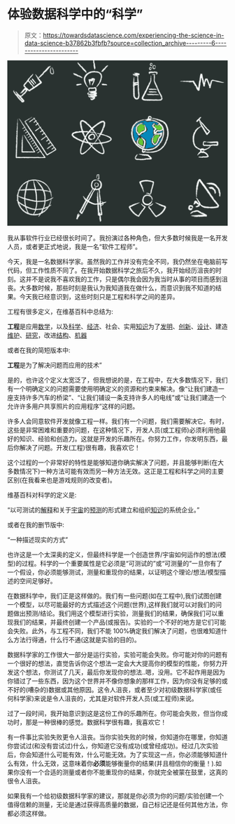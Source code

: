 # 体验数据科学中的“科学”

> 原文：<https://towardsdatascience.com/experiencing-the-science-in-data-science-b37862b3fbfb?source=collection_archive---------6----------------------->

![](img/38c81e26d4e2117f86dee522370720b4.png)

我从事软件行业已经很长时间了。我扮演过各种角色，但大多数时候我是一名开发人员，或者更正式地说，我是一名“软件工程师”。

今天，我是一名数据科学家。虽然我的工作并没有完全不同，我仍然坐在电脑前写代码，但工作性质不同了。在我开始数据科学之旅后不久，我开始经历沮丧的时刻。这并不是说我不喜欢我的工作，只是偶尔我会因为我当时从事的项目而感到沮丧。大多数时候，那些时刻是我认为我知道我在做什么，而意识到我不知道的结果。今天我已经意识到，这些时刻只是工程和科学之间的差异。

工程有很多定义，在维基百科中总结为:

**工程**是应用[数学](https://en.wikipedia.org/wiki/Mathematics)，以及[科学](https://en.wikipedia.org/wiki/Science)、[经济](https://en.wikipedia.org/wiki/Economics)、社会、实用[知识](https://en.wikipedia.org/wiki/Knowledge)为了[发明](https://en.wikipedia.org/wiki/Invention)、[创新](https://en.wikipedia.org/wiki/Innovate)、[设计](https://en.wikipedia.org/wiki/Design)、建造[维护](https://en.wikipedia.org/wiki/Maintenance,_repair,_and_operations)、[研究](https://en.wikipedia.org/wiki/Engineering_research)，改进[结构](https://en.wikipedia.org/wiki/Structural_engineering)、[机器](https://en.wikipedia.org/wiki/Machine)

或者在我的简短版本中:

**工程**是为了解决问题而应用的技术”

是的，也许这个定义太宽泛了，但我想说的是，在工程中，在大多数情况下，我们有一个明确定义的问题需要使用明确定义的资源和约束来解决。像“让我们建造一座支持许多汽车的桥梁”、“让我们铺设一条支持许多人的电线”或“让我们建造一个允许许多用户共享照片的应用程序”这样的问题。

许多人会同意软件开发就像工程一样。我们有一个问题，我们需要解决它。有时，这些是非常困难和重要的问题，在这种情况下，开发人员(或工程师)必须利用他最好的知识、经验和创造力。这就是开发的乐趣所在。你努力工作，你发明东西，最后你解决了问题。开发(工程)很有趣，我喜欢它！

这个过程的一个非常好的特性是能够知道你确实解决了问题，并且能够判断(在大多数情况下)一种方法可能有效而另一种方法无效。这正是工程和科学之间的主要区别(在我看来也是游戏规则的改变者)。

维基百科对科学的定义是:

“以可测试的[解释](https://en.wikipedia.org/wiki/Explanation)和关于[宇宙](https://en.wikipedia.org/wiki/Universe)的[预测](https://en.wikipedia.org/wiki/Predictions)的形式建立和组织[知识](https://en.wikipedia.org/wiki/Knowledge)的系统企业。”

或者在我的删节版中:

“一种描述现实的方式”

也许这是一个太深奥的定义，但最终科学是一个创造世界/宇宙如何运作的想法(模型)的过程。科学的一个重要属性是它必须是“可测试的”或“可测量的”一旦你有了一个假设，你必须能够测试，测量和重现你的结果，以证明这个理论/想法/模型描述的空间足够好。

在数据科学中，我们正是这样做的。我们有一些问题(如在工程中),我们试图创建一个模型，以尽可能最好的方式描述这个问题(世界),这样我们就可以对我们的问题做出预测/结论。我们用这个模型进行实验，测量我们的结果，确保我们可以重现我们的结果，并最终创建一个产品(或报告)。实验的一个不好的地方是它们可能会失败。此外，与工程不同，我们不能 100%确定我们解决了问题，也很难知道什么方法行得通，什么行不通(这就是实验的目的)。

数据科学家的工作很大一部分是运行实验，实验可能会失败。你可能对你的问题有一个很好的想法，直觉告诉你这个想法一定会大大提高你的模型的性能，你努力开发这个想法，你测试了几天，最后你发现你的想法..嗯，没用。它不起作用是因为你错过了一些东西，因为这个世界并不像你想象的那样工作，因为你没有足够的或不好的(嘈杂的)数据或其他原因。这令人沮丧，或者至少对初级数据科学家(或任何科学家)来说是令人沮丧的，尤其是对软件开发人员(或工程师)来说。

过了一段时间，我开始意识到这是这份工作的乐趣所在。你可能会失败，但当你成功时，那是一种很棒的感觉。数据科学很有趣，我喜欢它！

有一件事比实验失败更令人沮丧。当你实验失败的时候，你知道你在哪里，你知道你尝试过(和没有尝试过)什么，你知道它没有成功(或曾经成功)。经过几次实验后，你会知道什么可能有效，什么可能无效。为了实现这一点，你必须能够知道什么有效，什么无效，这意味着你**必须**能够衡量你的结果(并且相信你的衡量！).如果你没有一个合适的测量或者你不能重现你的结果，你就完全被蒙在鼓里，这真的很令人沮丧。

如果我有一个给初级数据科学家的建议，那就是你必须为你的问题/实验创建一个值得信赖的测量，无论是通过获得高质量的数据，自己标记还是任何其他方法，你都必须这样做。